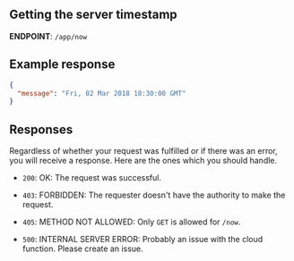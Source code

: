 ## Getting the server timestamp

**ENDPOINT**: `/app/now`

## Example response

```json
{
  "message": "Fri, 02 Mar 2018 18:30:00 GMT"
}
```

## Responses

Regardless of whether your request was fulfilled or if there was an error, you will receive a response. Here are the ones which you should handle.

* `200`: OK: The request was successful.

* `403`: FORBIDDEN: The requester doesn't have the authority to make the request.

* `405`: METHOD NOT ALLOWED: Only `GET` is allowed for `/now`.

* `500`: INTERNAL SERVER ERROR: Probably an issue with the cloud function. Please create an issue.
